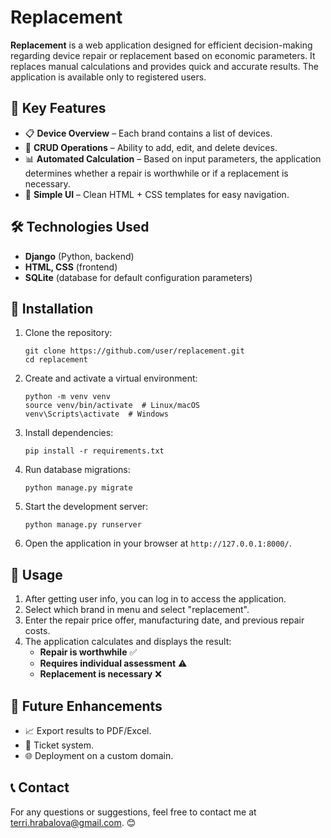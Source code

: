 # Replacement

**Replacement** is a web application designed for efficient decision-making regarding device repair or replacement based on economic parameters. 
                It replaces manual calculations and provides quick and accurate results. The application is available only to registered users.

## 🌟 Key Features

- 📋 **Device Overview** – Each brand contains a list of devices.
- 🔄 **CRUD Operations** – Ability to add, edit, and delete devices.
- 📊 **Automated Calculation** – Based on input parameters, the application determines whether a repair is worthwhile or if a replacement is necessary.
- 🎨 **Simple UI** – Clean HTML + CSS templates for easy navigation.

## 🛠 Technologies Used

- **Django** (Python, backend)
- **HTML, CSS** (frontend)
- **SQLite** (database for default configuration parameters)

## 🚀 Installation

1. Clone the repository:
   ```
   git clone https://github.com/user/replacement.git
   cd replacement
   ```
2. Create and activate a virtual environment:
   ```
   python -m venv venv
   source venv/bin/activate  # Linux/macOS
   venv\Scripts\activate  # Windows
   ```
3. Install dependencies:
   ```
   pip install -r requirements.txt
   ```
4. Run database migrations:
   ```
   python manage.py migrate
   ```
5. Start the development server:
   ```
   python manage.py runserver
   ```
6. Open the application in your browser at `http://127.0.0.1:8000/`.

## 📖 Usage

1. After getting user info, you can log in to access the application.
2. Select which brand in menu and select "replacement".
3. Enter the repair price offer, manufacturing date, and previous repair costs.
4. The application calculates and displays the result:
   - **Repair is worthwhile** ✅
   - **Requires individual assessment** ⚠️
   - **Replacement is necessary** ❌

## 🎯 Future Enhancements

- 📈 Export results to PDF/Excel.
- 🔔 Ticket system.
- 🌐 Deployment on a custom domain.

## 📞 Contact
For any questions or suggestions, feel free to contact me at terri.hrabalova@gmail.com. 😊

